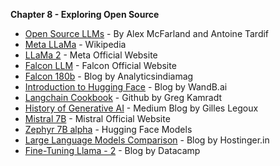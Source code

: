**Chapter 8 - Exploring Open Source**



* [Open Source LLMs](https://www.unite.ai/best-open-source-llms/) - By Alex McFarland and Antoine Tardif
* [Meta LLaMa](https://en.wikipedia.org/wiki/LLaMA) - Wikipedia
* [LLaMa 2](https://about.fb.com/news/2023/07/llama-2/) - Meta Official Website
* [Falcon LLM](https://falconllm.tii.ae/) - Falcon Official Website
* [Falcon 180b](https://analyticsindiamag.com/uaes-tii-unveils-falcon-180b-a-new-open-source-llm/) - Blog by Analyticsindiamag
* [Introduction to Hugging Face](https://wandb.ai/int_pb/huggingface/reports/An-Introduction-To-HuggingFace-Transformers-for-NLP--VmlldzoyOTgzMjI5) - Blog by WandB.ai
* [Langchain Cookbook](https://github.com/gkamradt/langchain-tutorials/blob/main/LangChain%20Cookbook%20Part%201%20-%20Fundamentals.ipynb) - Github by Greg Kamradt
* [History of Generative AI](https://medium.com/@glegoux/history-of-the-generative-ai-aa1aa7c63f3c) - Medium Blog by Gilles Legoux
* [Mistral 7B](https://mistral.ai/news/announcing-mistral-7b/) - Mistral Official Website
* [Zephyr 7B alpha](https://huggingface.co/HuggingFaceH4/zephyr-7b-alpha) - Hugging Face Models
* [Large Language Models Comparison](https://www.hostinger.in/tutorials/large-language-models#8_Top_Large_Language_Models) - Blog by Hostinger.in
* [Fine-Tuning Llama - 2](https://www.datacamp.com/tutorial/fine-tuning-llama-2) - Blog by Datacamp